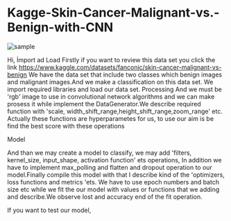 # Kagge-Skin-Cancer-Malignant-vs.-Benign-with-CNN

![sample]('https://bigumigu.com/haber/uc-boyutlu-baski-teknolojisiyle-uretilen-insan-derisi/')


Hi,
İmport ad Load
Firstly if you want to review this data set you click the link https://www.kaggle.com/datasets/fanconic/skin-cancer-malignant-vs-benign
We have the data set that include two classes which benign images and malignant images.And we make a classification on this data set.
We import required libraries and load our data set.
Processing
And we must be 'rgb' image to use in convolutional network algorithms and we can make prosess it while implement the DataGenerator.We describe required function with 'scale, width_shift_range,height_shift_range,zoom_range' etc.
Actually these functions are hyperparametes for us, to use our aim is be find the best score with these operations

Model

And than we may create a model to classify, we may add 'filters, kernel_size, input_shape, activation function' ets operations, In addition we have to implement max_polling and flatten and dropout operation to our model.Finally compile this model with that I describe kind of the 'optimizers, loss functions and metrics 'ets.
We have to use epoch numbers and batch size etc while we fit the our model with values or functions that we adding and describe.We observe lost and accuracy end of the fit operation.

If you want to test our model, 





